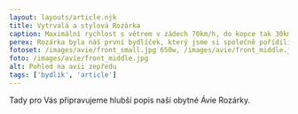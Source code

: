 ```yaml
---
layout: layouts/article.njk
title: Vytrvalá a stylová Rozárka
caption: Maximální rychlost s větrem v zádech 70km/h, do kopce tak 30km/h, opravy na dením pořádku... ale stejně jsme ji zbožňovali!!!
perex: Rozárka byla náš první bydlíček, který jsme si společně pořídili. Sice měla poněkud starší datum výroby, technologie neměla žádné, na každé cestě se muselo počítat s několika opravami, moc rychle to nejelo, bylo tam hluk a smrad z motoru i výfuku.... ale bylo to stylové a to auto mělo prostě ducha... když jsme projížděli, nebylo hlavy, která by se neotočila.
fotoset: /images/avie/front_small.jpg 650w, /images/avie/front_middle.jpg 950w, /images/avie/front_big.jpg 1250w, /images/avie/front_large.jpg 2000w, /images/avie/front_superlarge.jpg 2500w 
foto: /images/avie/front_middle.jpg
alt: Pohled na avii zepředu
tags: ['bydlik', 'article']
---
```


Tady pro Vás připravujeme hlubší popis naší obytné Ávie Rozárky. 





